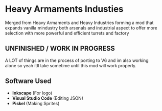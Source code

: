 # Heavy Armaments Industies
Merged from Heavy Armaments and Heavy Industries forming a mod that expands vanilla mindustry both arsenals and industrial aspect to offer more selection with more powerful and efficient turrets and factory

## UNFINISHED / WORK IN PROGRESS
A LOT of things are in the process of porting to V6 and im also working alone so yeah itll take sometime until this mod will work properly.

## Software Used
- **Inkscape** (For logo)
- **Visual Studio Code** (Editing JSON)
- **Piskel** (Making Sprites)





